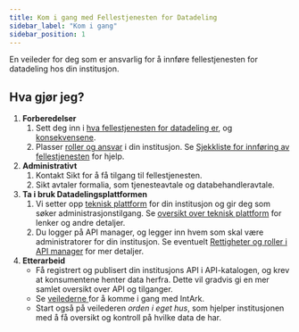```yaml
---
title: Kom i gang med Fellestjenesten for Datadeling
sidebar_label: "Kom i gang"
sidebar_position: 1
---
```


En veileder for deg som er ansvarlig for å innføre fellestjenesten for
datadeling hos din institusjon.

## Hva gjør jeg?

1. **Forberedelser**
    1. Sett deg inn i [hva fellestjenesten for datadeling er](/docs/datadeling/hva-er), og [konsekvensene](/docs/datadeling/hva-er/konsekvenser).
    2. Plasser [roller og ansvar](/docs/datadeling/hva-er/roller) i din
       institusjon. Se [Sjekkliste for innføring av
       fellestjenesten](/docs/datadeling/veiledere/sjekkliste-innforing) for
       hjelp.
2. **Administrativt**
    1. Kontakt Sikt for å få tilgang til fellestjenesten.
    2. Sikt avtaler formalia, som tjenesteavtale og databehandleravtale.
3. **Ta i bruk Datadelingsplattformen**
    1. Vi setter opp [teknisk plattform](/docs/datadeling/teknisk-plattform)
       for din institusjon og gir deg som søker administrasjonstilgang. Se
       [oversikt over teknisk plattform](/docs/datadeling/teknisk-plattform/oversikt) for lenker og
       andre detaljer.
    2. Du logger på API manager, og legger inn hvem som skal være
       administratorer for din institusjon. Se eventuelt 
       [Rettigheter og roller i API manager](/docs/datadeling/veiledere/api-manager/rettigheter-og-roller-i-api-manager)
       for mer detaljer.
4. **Etterarbeid**
    * Få registrert og publisert din institusjons API i API-katalogen, og krev
    at konsumentene henter data herfra. Dette vil gradvis gi en mer samlet
    oversikt over API og tilganger.
    * Se [veilederne ](/docs/datadeling/veiledere) for å komme i gang med IntArk.
    * Start også på veilederen *orden i eget hus*, som hjelper institusjonen
    med å få oversikt og kontroll på hvilke data de har.
